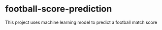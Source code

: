 # football-score-prediction
This project uses machine learning model to predict a football match score
